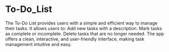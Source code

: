 # To-Do_List
The To-Do List  provides users with a simple and efficient way to manage their tasks. It allows users to:  Add new tasks with a description. Mark tasks as complete or incomplete. Delete tasks that are no longer needed. The app offers a clean, interactive, and user-friendly interface, making task management intuitive and easy.
